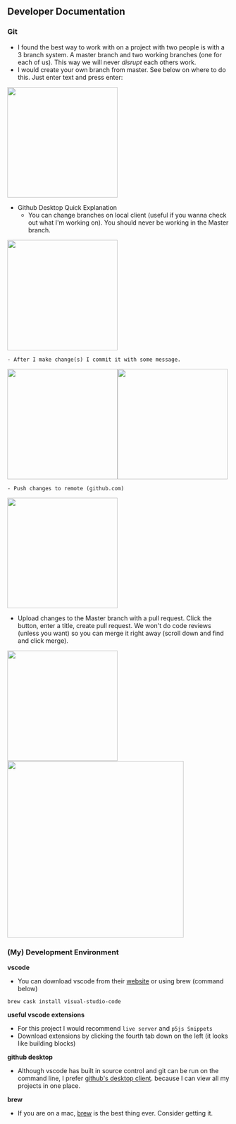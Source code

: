 ## Developer Documentation

### Git

- I found the best way to work with on a project with two people is with a 3 branch system. A master branch and two working branches (one for each of us). This way we will never *disrupt* each others work. 
- I would create your own branch from master. See below on where to do this. Just enter text and press enter:
<img src="https://user-images.githubusercontent.com/26554691/70039098-550e7300-1587-11ea-964a-53a16a26729a.png" width="250" >

- Github Desktop Quick Explanation
    - You can change branches on local client (useful if you wanna check out what I'm working on). You should never be working in the Master branch. 
    
<img src="https://github.com/CrypticSquirrel/pics/blob/master/Screen%20Shot%202020-04-06%20at%209.53.17%20PM.png?raw=true" width="250">
    
    - After I make change(s) I commit it with some message. 
    
<img src="https://github.com/CrypticSquirrel/pics/blob/master/Screen%20Shot%202020-04-06%20at%209.53.10%20PM.png?raw=true" width="250"><img src="https://raw.githubusercontent.com/CrypticSquirrel/pics/master/Screen%20Shot%202020-04-06%20at%209.53.00%20PM.png?token=AGKTCQ775KFQXB5TWDKV2CS6SUMMA" width="250">
    
    - Push changes to remote (github.com)

<img src="https://github.com/CrypticSquirrel/pics/blob/master/Screen%20Shot%202020-04-06%20at%209.53.24%20PM.png?raw=true" width="250">

- Upload changes to the Master branch with a pull request. Click the button, enter a title, create pull request. We won't do code reviews (unless you want) so you can merge it right away (scroll down and find and click merge). 

<img src="https://user-images.githubusercontent.com/26554691/70040431-8f790f80-1589-11ea-8a0a-56bf5dd82335.png" width="250"> <img src="https://github.com/CrypticSquirrel/pics/blob/master/Screen%20Shot%202020-04-06%20at%2010.11.49%20PM.png?raw=true" width="400">



### (My) Development Environment 

**vscode**
- You can download vscode from their [website](https://code.visualstudio.com/) or using brew (command below)

```
brew cask install visual-studio-code
```

**useful vscode extensions**
- For this project I would recommend `live server` and `p5js Snippets`
- Download extensions by clicking the fourth tab down on the left (it looks like building blocks)

**github desktop**
- Although vscode has built in source control and git can be run on the command line, I prefer [github's desktop client](https://desktop.github.com/). because I can view all my projects in one place.


**brew**
- If you are on a mac, [brew](https://brew.sh/) is the best thing ever. Consider getting it. 
